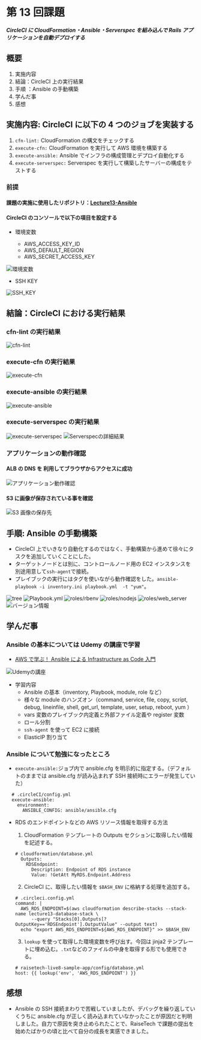 # 第 13 回課題

**_CircleCI に CloudFormation・Ansible・Serverspec を組み込んで Rails アプリケーションを自動デプロイする_**

## 概要

1. 実施内容
2. 結論：CircleCI 上の実行結果
3. 手順 ：Ansible の手動構築
4. 学んだ事
5. 感想

## 実施内容: CircleCI に以下の 4 つのジョブを実装する

1. `cfn-lint:` CloudFormation の構文をチェックする
2. `execute-cfn:` CloudFormation を実行して AWS 環境を構築する
3. `execute-ansible:` Ansible でインフラの構成管理とデプロイ自動化する
4. `execute-serverspec:` Serverspec を実行して構築したサーバーの構成をテストする

### 前提

#### 課題の実施に使用したリポジトリ：[Lecture13-Ansible](https://github.com/hiro-okumura/Lecture13-Ansible)

#### CircleCI のコンソールで以下の項目を設定する

- 環境変数

  - AWS_ACCESS_KEY_ID
  - AWS_DEFAULT_REGION
  - AWS_SECRET_ACCESS_KEY

![環境変数](/lecture13/Environment_Variables.png)

- SSH KEY

![SSH_KEY](/lecture13/SSH_KEY.png)

## 結論：CircleCI における実行結果

### cfn-lint の実行結果

![cfn-lint](/lecture13/cfn-lint.png)

### execute-cfn の実行結果

![execute-cfn](/lecture13/execute-cfn.png)

### execute-ansible の実行結果

![execute-ansible](/lecture13/execute-ansible.png)

### execute-serverspec の実行結果

![execute-serverspec](/lecture13/execute-serverspec.png)
![Serverspecの詳細結果](/lecture13/bundle_exec_rake_spec.png)

### アプリケーションの動作確認

#### ALB の DNS を 利用してブラウザからアクセスに成功

![アプリケーション動作確認](/lecture13/ALB_DNSでアプリにアクセス.png)

#### S3 に画像が保存されている事を確認

![S3 画像の保存先](/lecture13/S3に保存.png)

## 手順: Ansible の手動構築

- CircleCI 上でいきなり自動化するのではなく、手動構築から進めて徐々にタスクを追加していくことにした。
- ターゲットノードとは別に、コントロールノード用の EC2 インスタンスを別途用意して`ssh-agent`で接続。
- プレイブックの実行にはタグを使いながら動作確認をした。`ansible-playbook -i inventory.ini playbook.yml  -t "yum"`。

![tree](/lecture13/ansible-tree.png)
![Playbook.yml](/lecture13/ansible-playbook.png)
![roles/rbenv](/lecture13/playbook_rbenv.png)
![roles/nodejs](/lecture13/playbook_nodejs.png)
![roles/web_server](/lecture13/playbook-web_server.png)
![バージョン情報](/lecture13/version.png)

## 学んだ事

### Ansible の基本については Udemy の講座で学習

- [AWS で学ぶ！ Ansible による Infrastructure as Code 入門](https://www.udemy.com/course/aws-ansibleinfrastructure-as-code/?couponCode=CP130525JP)

![Udemyの講座](/lecture13/udemy_ansible_course.png)

- 学習内容
  - Ansible の基本（inventory, Playbook, module, role など）
  - 様々な module のハンズオン（command, service, file, copy, script, debug, lineinfile, shell, get_url, template, user, setup, reboot, yum ）
  - vars 変数のプレイブック内定義と外部ファイル定義や register 変数
  - ロール分割
  - `ssh-agent` を使って EC2 に接続
  - ElasticIP 割り当て

### Ansible について勉強になったところ

- `execute-ansible:`ジョブ内で ansible.cfg を明示的に指定する。（デフォルトのままでは ansible.cfg が読み込まれず SSH 接続時にエラーが発生していた）

```
  # .circleCI/config.yml
  execute-ansible:
    environment:
      ANSIBLE_CONFIG: ansible/ansible.cfg
```

- RDS のエンドポイントなどの AWS リソース情報を取得する方法

  1. CloudFormation テンプレートの Outputs セクションに取得したい情報を記述する。

  ```
  # cloudformation/database.yml
    Outputs:
      RDSEndpoint:
        Description: Endpoint of RDS instance
        Value: !GetAtt MyRDS.Endpoint.Address
  ```

  2. CircleCI に、取得したい情報を `$BASH_ENV` に格納する処理を追加する。

  ```
  # .circleci.config.yml
  command: |
    AWS_RDS_ENDPOINT=$(aws cloudformation describe-stacks --stack-name lecture13-database-stack \
        --query "Stacks[0].Outputs[?OutputKey=='RDSEndpoint'].OutputValue" --output text)
    echo "export AWS_RDS_ENDPOINT=${AWS_RDS_ENDPOINT}" >> $BASH_ENV
  ```

  3. `lookup` を使って取得した環境変数を呼び出す。今回は jinja2 テンプレートに埋め込む。`.txt`などのファイルの中身を取得する形でも使用できる。

  ```
  # raisetech-live8-sample-app/config/database.yml
  host: {{ lookup('env', 'AWS_RDS_ENDPOINT') }}
  ```

## 感想

- Ansible の SSH 接続まわりで苦戦していましたが、デバッグを繰り返していくうちに ansible.cfg が正しく読み込まれていなかったことが原因だと判明しました。自力で原因を突き止められたことで、RaiseTech で課題の提出を始めたばかりの頃と比べて自分の成長を実感できました。
